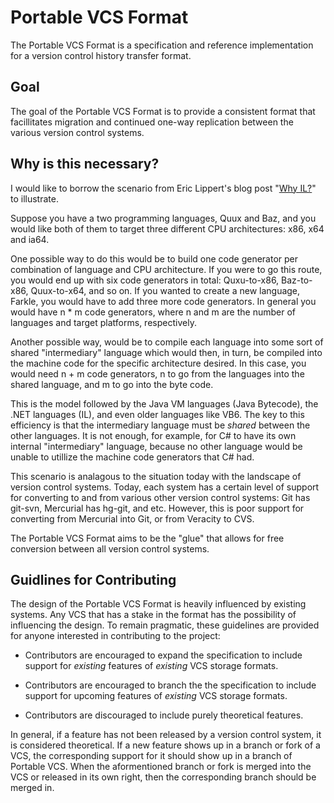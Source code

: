 Portable VCS Format
===================

The Portable VCS Format is a specification and reference implementation for a
version control history transfer format.

Goal
----

The goal of the Portable VCS Format is to provide a consistent format that
facillitates migration and continued one-way replication between the various
version control systems.

Why is this necessary?
----------------------

I would like to borrow the scenario from Eric Lippert's blog post "[Why IL?](https://blogs.msdn.com/b/ericlippert/archive/2011/11/18/why-il.aspx)"
to illustrate.

Suppose you have a two programming languages, Quux and Baz, and you would like
both of them to target three different CPU architectures: x86, x64 and ia64.

One possible way to do this would be to build one code generator per combination
of language and CPU architecture.  If you were to go this route, you would end
up with six code generators in total: Quxu-to-x86, Baz-to-x86, Quux-to-x64, and
so on.  If you wanted to create a new language, Farkle, you would have to add
three more code generators.  In general you would have n * m code generators,
where n and m are the number of languages and target platforms, respectively.

Another possible way, would be to compile each language into some sort of shared
"intermediary" language which would then, in turn, be compiled into the machine
code for the specific architecture desired.  In this case, you would need n + m
code generators, n to go from the languages into the shared language, and m to
go into the byte code.

This is the model followed by the Java VM languages (Java Bytecode), the .NET
languages (IL), and even older languages like VB6.  The key to this efficiency
is that the intermediary language must be *shared* between the other languages.
It is not enough, for example, for C# to have its own internal "intermediary"
language, because no other language would be unable to utillize the machine code
generators that C# had.

This scenario is analagous to the situation today with the landscape of version
control systems.  Today, each system has a certain level of support for
converting to and from various other version control systems: Git has git-svn,
Mercurial has hg-git, and etc.  However, this is poor support for converting
from Mercurial into Git, or from Veracity to CVS.

The Portable VCS Format aims to be the "glue" that allows for free conversion
between all version control systems.

Guidlines for Contributing
--------------------------

The design of the Portable VCS Format is heavily influenced by existing systems.
Any VCS that has a stake in the format has the possibility of influencing the
design.  To remain pragmatic, these guidelines are provided for anyone
interested in contributing to the project:

 * Contributors are encouraged to expand the specification to include support
   for *existing* features of *existing* VCS storage formats.

 * Contributors are encouraged to branch the the specification to include
   support for upcoming features of *existing* VCS storage formats.

 * Contributors are discouraged to include purely theoretical features.

In general, if a feature has not been released by a version control system, it
is considered theoretical.  If a new feature shows up in a branch or fork of
a VCS, the corresponding support for it should show up in a branch of Portable
VCS.  When the aformentioned branch or fork is merged into the VCS or released
in its own right, then the corresponding branch should be merged in.
